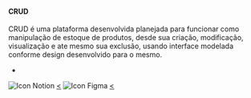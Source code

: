 #### CRUD
CRUD é uma plataforma desenvolvida planejada para funcionar como manipulação de estoque de produtos, desde sua criação, modificação, visualização e ate mesmo sua exclusão, usando interface modelada conforme design desenvolvido para o mesmo.

-
![Icon Notion](https://img.shields.io/badge/Notion-000000?style=for-the-badge&logo=notion&logoColor=white) [<](https://www.google.coms) ![Icon Figma](https://img.shields.io/badge/Figma-000000?style=for-the-badge&logo=figma&logoColor=white) [<](https://www.google.coms)


